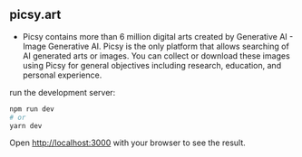 ## picsy.art

- Picsy contains more than 6 million digital arts created by Generative AI - Image Generative AI. Picsy is the only platform that allows searching of AI generated arts or images. You can collect or download these images using Picsy for general objectives including research, education, and personal experience.


run the development server:

```bash
npm run dev
# or
yarn dev
```

Open [http://localhost:3000](http://localhost:3000) with your browser to see the result.
